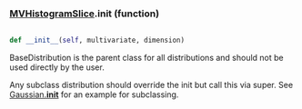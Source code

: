 ### [MVHistogramSlice](MVHistogramSlice.md).__init__ (function)


```py

def __init__(self, multivariate, dimension)

```



BaseDistribution is the parent class for all distributions and should
not be used directly by the user.

Any subclass distribution should override the init but call this via
super.  See [Gaussian.__init__](Gaussian.__init__.md) for an example for subclassing.

